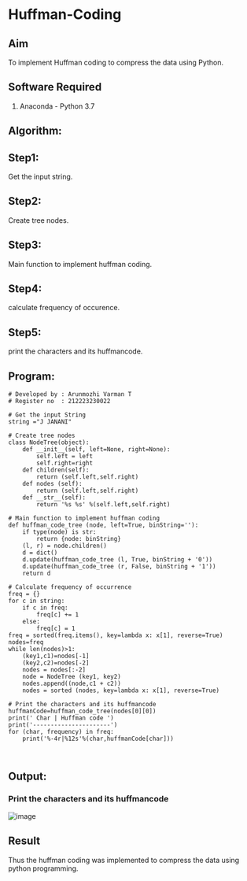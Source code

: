 # Huffman-Coding
## Aim
To implement Huffman coding to compress the data using Python.

## Software Required
1. Anaconda - Python 3.7

## Algorithm:
## Step1:
Get the input string.

## Step2:
Create tree nodes.

## Step3:
Main function to implement huffman coding.

## Step4:
calculate frequency of occurence.

## Step5:
print the characters and its huffmancode.
 
## Program:

```
# Developed by : Arunmozhi Varman T
# Register no  : 212223230022

# Get the input String
string ="J JANANI"

# Create tree nodes
class NodeTree(object):
    def __init__(self, left=None, right=None): 
        self.left = left
        self.right=right
    def children(self):
        return (self.left,self.right)
    def nodes (self):
        return (self.left,self.right)
    def __str__(self):
        return '%s %s' %(self.left,self.right)

# Main function to implement huffman coding
def huffman_code_tree (node, left=True, binString=''):
    if type(node) is str:
        return {node: binString}
    (l, r) = node.children()
    d = dict()
    d.update(huffman_code_tree (l, True, binString + '0'))
    d.update(huffman_code_tree (r, False, binString + '1'))
    return d

# Calculate frequency of occurrence
freq = {}
for c in string:
    if c in freq:
        freq[c] += 1
    else:
        freq[c] = 1
freq = sorted(freq.items(), key=lambda x: x[1], reverse=True)
nodes=freq
while len(nodes)>1:
    (key1,c1)=nodes[-1]
    (key2,c2)=nodes[-2]
    nodes = nodes[:-2]
    node = NodeTree (key1, key2)
    nodes.append((node,c1 + c2))
    nodes = sorted (nodes, key=lambda x: x[1], reverse=True)

# Print the characters and its huffmancode
huffmanCode=huffman_code_tree(nodes[0][0])
print(' Char | Huffman code ') 
print('----------------------')
for (char, frequency) in freq:
    print('%-4r|%12s'%(char,huffmanCode[char]))



```
## Output:

### Print the characters and its huffmancode

![image](https://github.com/user-attachments/assets/100c9f31-0ad8-4280-9d42-316a40f3024c)


## Result
Thus the huffman coding was implemented to compress the data using python programming.

